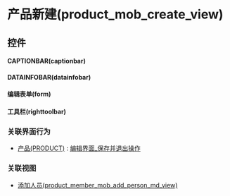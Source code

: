 # 产品新建(product_mob_create_view)  <!-- {docsify-ignore-all} -->



## 控件
#### CAPTIONBAR(captionbar)
#### DATAINFOBAR(datainfobar)
#### 编辑表单(form)
#### 工具栏(righttoolbar)


### 关联界面行为
  * [产品(PRODUCT)](module/ProdMgmt/product) : [编辑界面_保存并退出操作](module/ProdMgmt/product#界面行为)

### 关联视图
  * [添加人员(product_member_mob_add_person_md_view)](app/view/product_member_mob_add_person_md_view)

<script>
 const { createApp } = Vue
  createApp({
    data() {
      return {

      }
    }
  }).use(ElementPlus).mount('#app')
</script>